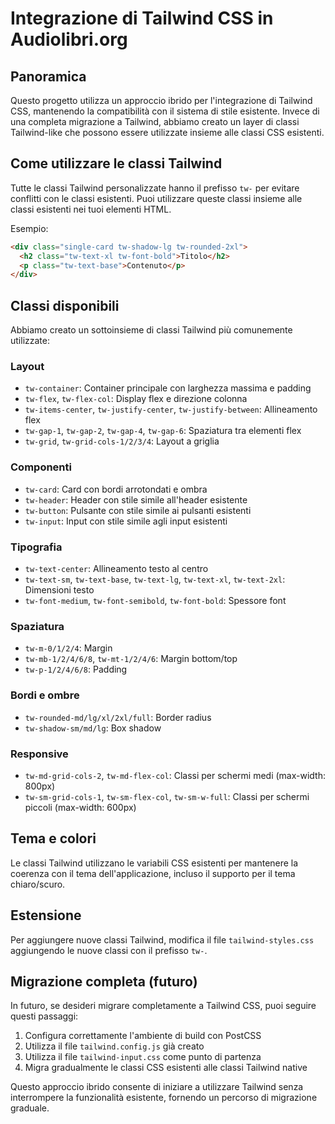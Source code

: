 # Integrazione di Tailwind CSS in Audiolibri.org

## Panoramica

Questo progetto utilizza un approccio ibrido per l'integrazione di Tailwind CSS, mantenendo la compatibilità con il sistema di stile esistente. Invece di una completa migrazione a Tailwind, abbiamo creato un layer di classi Tailwind-like che possono essere utilizzate insieme alle classi CSS esistenti.

## Come utilizzare le classi Tailwind

Tutte le classi Tailwind personalizzate hanno il prefisso `tw-` per evitare conflitti con le classi esistenti. Puoi utilizzare queste classi insieme alle classi esistenti nei tuoi elementi HTML.

Esempio:

```html
<div class="single-card tw-shadow-lg tw-rounded-2xl">
  <h2 class="tw-text-xl tw-font-bold">Titolo</h2>
  <p class="tw-text-base">Contenuto</p>
</div>
```

## Classi disponibili

Abbiamo creato un sottoinsieme di classi Tailwind più comunemente utilizzate:

### Layout
- `tw-container`: Container principale con larghezza massima e padding
- `tw-flex`, `tw-flex-col`: Display flex e direzione colonna
- `tw-items-center`, `tw-justify-center`, `tw-justify-between`: Allineamento flex
- `tw-gap-1`, `tw-gap-2`, `tw-gap-4`, `tw-gap-6`: Spaziatura tra elementi flex
- `tw-grid`, `tw-grid-cols-1/2/3/4`: Layout a griglia

### Componenti
- `tw-card`: Card con bordi arrotondati e ombra
- `tw-header`: Header con stile simile all'header esistente
- `tw-button`: Pulsante con stile simile ai pulsanti esistenti
- `tw-input`: Input con stile simile agli input esistenti

### Tipografia
- `tw-text-center`: Allineamento testo al centro
- `tw-text-sm`, `tw-text-base`, `tw-text-lg`, `tw-text-xl`, `tw-text-2xl`: Dimensioni testo
- `tw-font-medium`, `tw-font-semibold`, `tw-font-bold`: Spessore font

### Spaziatura
- `tw-m-0/1/2/4`: Margin
- `tw-mb-1/2/4/6/8`, `tw-mt-1/2/4/6`: Margin bottom/top
- `tw-p-1/2/4/6/8`: Padding

### Bordi e ombre
- `tw-rounded-md/lg/xl/2xl/full`: Border radius
- `tw-shadow-sm/md/lg`: Box shadow

### Responsive
- `tw-md-grid-cols-2`, `tw-md-flex-col`: Classi per schermi medi (max-width: 800px)
- `tw-sm-grid-cols-1`, `tw-sm-flex-col`, `tw-sm-w-full`: Classi per schermi piccoli (max-width: 600px)

## Tema e colori

Le classi Tailwind utilizzano le variabili CSS esistenti per mantenere la coerenza con il tema dell'applicazione, incluso il supporto per il tema chiaro/scuro.

## Estensione

Per aggiungere nuove classi Tailwind, modifica il file `tailwind-styles.css` aggiungendo le nuove classi con il prefisso `tw-`.

## Migrazione completa (futuro)

In futuro, se desideri migrare completamente a Tailwind CSS, puoi seguire questi passaggi:

1. Configura correttamente l'ambiente di build con PostCSS
2. Utilizza il file `tailwind.config.js` già creato
3. Utilizza il file `tailwind-input.css` come punto di partenza
4. Migra gradualmente le classi CSS esistenti alle classi Tailwind native

Questo approccio ibrido consente di iniziare a utilizzare Tailwind senza interrompere la funzionalità esistente, fornendo un percorso di migrazione graduale.